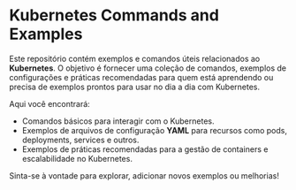 # Kubernetes Commands and Examples

Este repositório contém exemplos e comandos úteis relacionados ao **Kubernetes**. O objetivo é fornecer uma coleção de comandos, exemplos de configurações e práticas recomendadas para quem está aprendendo ou precisa de exemplos prontos para usar no dia a dia com Kubernetes.

Aqui você encontrará:

- Comandos básicos para interagir com o Kubernetes.
- Exemplos de arquivos de configuração **YAML** para recursos como pods, deployments, services e outros.
- Exemplos de práticas recomendadas para a gestão de containers e escalabilidade no Kubernetes.

Sinta-se à vontade para explorar, adicionar novos exemplos ou melhorias!